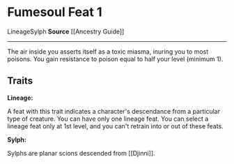 ﻿---
actions: null
cost: null
element: null
feat: Fumesoul
frequency: null
heighten_level: null
id: '2591'
level: '1'
name: Fumesoul
prerequisite: null
rarity: Common
requirement: null
school: null
source: '[[DATABASE/source/Ancestry Guide|Ancestry Guide]]'
subcategory: null
trait:
- '[[DATABASE/trait/Lineage|Lineage]]'
- '[[DATABASE/trait/Sylph|Sylph]]'
trigger: null
type: Feat

---
# Fumesoul <span class="item-type">Feat 1</span>

<span class="item-trait">Lineage</span><span class="item-trait">Sylph</span>
**Source** [[Ancestry Guide]]

---
The air inside you asserts itself as a toxic miasma, inuring you to most poisons. You gain resistance to poison equal to half your level (minimum 1).

## Traits

**Lineage:**

A feat with this trait indicates a character's descendance from a particular type of creature. You can have only one lineage feat. You can select a lineage feat only at 1st level, and you can't retrain into or out of these feats.

**Sylph:**

Sylphs are planar scions descended from [[Djinni]].